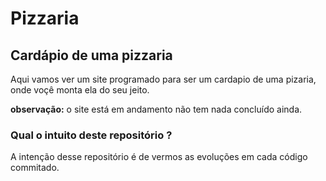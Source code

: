 # Pizzaria
## Cardápio de uma pizzaria 

  Aqui vamos ver um site programado para ser um cardapio de uma pizaria, onde voçê monta ela do seu jeito.
  
  **observação:** o site está em andamento não tem nada concluído ainda.

### Qual o intuito deste repositório ?
A intenção desse repositório é de vermos as evoluções em cada código commitado.
